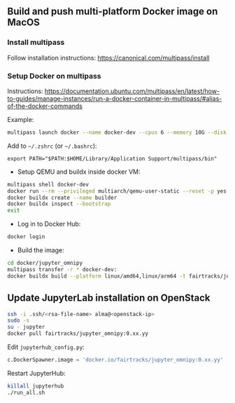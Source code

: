 ## Build and push multi-platform Docker image on MacOS
### Install multipass
Follow installation instructions: https://canonical.com/multipass/install

### Setup Docker on multipass
Instructions: https://documentation.ubuntu.com/multipass/en/latest/how-to-guides/manage-instances/run-a-docker-container-in-multipass/#alias-of-the-docker-commands

Example:
```bash
multipass launch docker --name docker-dev --cpus 6 --memory 10G --disk 100G --bridged
```

Add to `~/.zshrc` (or `~/.bashrc`):
```
export PATH="$PATH:$HOME/Library/Application Support/multipass/bin"
```

- Setup QEMU and buildx inside docker VM:
```bash
multipass shell docker-dev
docker run --rm --privileged multiarch/qemu-user-static --reset -p yes
docker buildx create --name builder
docker buildx inspect --bootstrap
exit
```
- Log in to Docker Hub:
```bash
docker login
```
- Build the image:
```bash
cd docker/jupyter_omnipy
multipass transfer -r * docker-dev:
docker buildx build --platform linux/amd64,linux/arm64 -t fairtracks/jupyter_omnipy:0.xx.yy --push .
```

## Update JupyterLab installation on OpenStack
```bash
ssh -i .ssh/<rsa-file-name> alma@<openstack-ip>
sudo -s
su - jupyter
docker pull fairtracks/jupyter_omnipy:0.xx.yy
```
Edit `jupyterhub_config.py`:
```python
c.DockerSpawner.image = 'docker.io/fairtracks/jupyter_omnipy:0.xx.yy'
```
Restart JupyterHub:
```bash
killall jupyterhub
./run_all.sh
```
